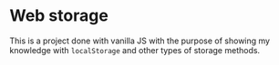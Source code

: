 
# Web storage

This is a project done with vanilla JS with the purpose of showing my knowledge with `localStorage` and other types of storage methods.
